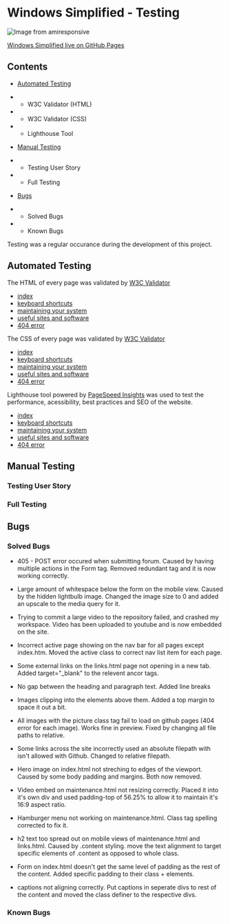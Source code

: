 # **Windows Simplified - Testing**

![Image from amiresponsive]()

[Windows Simplified live on GitHub Pages](https://welshy92.github.io/windows-simplified/)

## **Contents**

* [Automated Testing](#automated-testing)
* * W3C Validator (HTML)
* * W3C Validator (CSS)
* * Lighthouse Tool

* [Manual Testing](#manual-testing)
* * Testing User Story
* * Full Testing

* [Bugs](#bugs)
* * Solved Bugs
* * Known Bugs

Testing was a regular occurance during the development of this project.



## **Automated Testing**
The HTML of every page was validated by [W3C Validator](https://validator.w3.org)
* [index]()
* [keyboard shortcuts]()
* [maintaining your system]()
* [useful sites and software]()
* [404 error]()

The CSS of every page was validated by [W3C Validator](https://jigsaw.w3.org/css-validator/)
* [index]()
* [keyboard shortcuts]()
* [maintaining your system]()
* [useful sites and software]()
* [404 error]()

Lighthouse tool powered by [PageSpeed Insights](https://web.dev/measure/) was used to test the performance, acessibility, best practices and SEO of the website.
* [index]()
* [keyboard shortcuts]()
* [maintaining your system]()
* [useful sites and software]()
* [404 error]()

## **Manual Testing**

### **Testing User Story**

### **Full Testing**

## **Bugs**

### **Solved Bugs**

* 405 - POST error occured when submitting forum. Caused by having multiple actions in the Form tag. Removed redundant tag and it is now working correctly.

* Large amount of whitespace below the form on the mobile view. Caused by the hidden lightbulb image. Changed the image size to 0 and added an upscale to the media query for it.

* Trying to commit a large video to the repository failed, and crashed my workspace. Video has been uploaded to youtube and is now embedded on the site.

* Incorrect active page showing on the nav bar for all pages except index.htm. Moved the active class to correct nav list item for each page.

* Some external links on the links.html page not opening in a new tab. Added target="_blank" to the relevent ancor tags.

* No gap between the heading and paragraph text. Added line breaks

* Images clipping into the elements above them. Added a top margin to space it out a bit.

* All images with the picture class tag fail to load on github pages (404 error for each image). Works fine in preview. Fixed by changing all file paths to relative.

* Some links across the site incorrectly used an absolute filepath with isn't allowed with Github. Changed to relative filepath.

* Hero image on index.html not streching to edges of the viewport. Caused by some body padding and margins. Both now removed.

* Video embed on maintenance.html not resizing correctly. Placed it into it's own div and used padding-top of 56.25% to allow it to maintain it's 16:9 aspect ratio.

* Hamburger menu not working on maintenance.html. Class tag spelling corrected to fix it.

* h2 text too spread out on mobile views of maintenance.html and links.html. Caused by .content styling. move the text alignment to target specific elements of .content as opposed to whole class.

* Form on index.html doesn't get the same level of padding as the rest of the content. Added specific padding to their class + elements.

* captions not aligning correctly. Put captions in seperate divs to rest of the content and moved the class definer to the respective divs.

### **Known Bugs**

